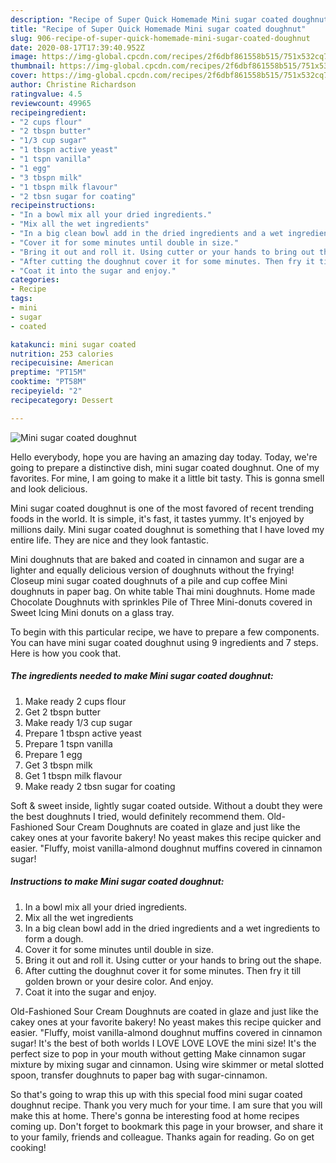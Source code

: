 ```yaml
---
description: "Recipe of Super Quick Homemade Mini sugar coated doughnut"
title: "Recipe of Super Quick Homemade Mini sugar coated doughnut"
slug: 906-recipe-of-super-quick-homemade-mini-sugar-coated-doughnut
date: 2020-08-17T17:39:40.952Z
image: https://img-global.cpcdn.com/recipes/2f6dbf861558b515/751x532cq70/mini-sugar-coated-doughnut-recipe-main-photo.jpg
thumbnail: https://img-global.cpcdn.com/recipes/2f6dbf861558b515/751x532cq70/mini-sugar-coated-doughnut-recipe-main-photo.jpg
cover: https://img-global.cpcdn.com/recipes/2f6dbf861558b515/751x532cq70/mini-sugar-coated-doughnut-recipe-main-photo.jpg
author: Christine Richardson
ratingvalue: 4.5
reviewcount: 49965
recipeingredient:
- "2 cups flour"
- "2 tbspn butter"
- "1/3 cup sugar"
- "1 tbspn active yeast"
- "1 tspn vanilla"
- "1 egg"
- "3 tbspn milk"
- "1 tbspn milk flavour"
- "2 tbsn sugar for coating"
recipeinstructions:
- "In a bowl mix all your dried ingredients."
- "Mix all the wet ingredients"
- "In a big clean bowl add in the dried ingredients and a wet ingredients to form a dough."
- "Cover it for some minutes until double in size."
- "Bring it out and roll it. Using cutter or your hands to bring out the shape."
- "After cutting the doughnut cover it for some minutes. Then fry it till golden brown or your desire color. And enjoy."
- "Coat it into the sugar and enjoy."
categories:
- Recipe
tags:
- mini
- sugar
- coated

katakunci: mini sugar coated 
nutrition: 253 calories
recipecuisine: American
preptime: "PT15M"
cooktime: "PT58M"
recipeyield: "2"
recipecategory: Dessert

---
```



![Mini sugar coated doughnut](https://img-global.cpcdn.com/recipes/2f6dbf861558b515/751x532cq70/mini-sugar-coated-doughnut-recipe-main-photo.jpg)

Hello everybody, hope you are having an amazing day today. Today, we're going to prepare a distinctive dish, mini sugar coated doughnut. One of my favorites. For mine, I am going to make it a little bit tasty. This is gonna smell and look delicious.

Mini sugar coated doughnut is one of the most favored of recent trending foods in the world. It is simple, it's fast, it tastes yummy. It's enjoyed by millions daily. Mini sugar coated doughnut is something that I have loved my entire life. They are nice and they look fantastic.

Mini doughnuts that are baked and coated in cinnamon and sugar are a lighter and equally delicious version of doughnuts without the frying! Closeup mini sugar coated doughnuts of a pile and cup coffee Mini doughnuts in paper bag. On white table Thai mini doughnuts. Home made Chocolate Doughnuts with sprinkles Pile of Three Mini-donuts covered in Sweet Icing Mini donuts on a glass tray.


To begin with this particular recipe, we have to prepare a few components. You can have mini sugar coated doughnut using 9 ingredients and 7 steps. Here is how you cook that.

<!--inarticleads1-->

##### The ingredients needed to make Mini sugar coated doughnut:

1. Make ready 2 cups flour
1. Get 2 tbspn butter
1. Make ready 1/3 cup sugar
1. Prepare 1 tbspn active yeast
1. Prepare 1 tspn vanilla
1. Prepare 1 egg
1. Get 3 tbspn milk
1. Get 1 tbspn milk flavour
1. Make ready 2 tbsn sugar for coating


Soft &amp; sweet inside, lightly sugar coated outside. Without a doubt they were the best doughnuts I tried, would definitely recommend them. Old-Fashioned Sour Cream Doughnuts are coated in glaze and just like the cakey ones at your favorite bakery! No yeast makes this recipe quicker and easier. &#34;Fluffy, moist vanilla-almond doughnut muffins covered in cinnamon sugar! 

<!--inarticleads2-->

##### Instructions to make Mini sugar coated doughnut:

1. In a bowl mix all your dried ingredients.
1. Mix all the wet ingredients
1. In a big clean bowl add in the dried ingredients and a wet ingredients to form a dough.
1. Cover it for some minutes until double in size.
1. Bring it out and roll it. Using cutter or your hands to bring out the shape.
1. After cutting the doughnut cover it for some minutes. Then fry it till golden brown or your desire color. And enjoy.
1. Coat it into the sugar and enjoy.


Old-Fashioned Sour Cream Doughnuts are coated in glaze and just like the cakey ones at your favorite bakery! No yeast makes this recipe quicker and easier. &#34;Fluffy, moist vanilla-almond doughnut muffins covered in cinnamon sugar! It&#39;s the best of both worlds I LOVE LOVE LOVE the mini size! It&#39;s the perfect size to pop in your mouth without getting Make cinnamon sugar mixture by mixing sugar and cinnamon. Using wire skimmer or metal slotted spoon, transfer doughnuts to paper bag with sugar-cinnamon. 

So that's going to wrap this up with this special food mini sugar coated doughnut recipe. Thank you very much for your time. I am sure that you will make this at home. There's gonna be interesting food at home recipes coming up. Don't forget to bookmark this page in your browser, and share it to your family, friends and colleague. Thanks again for reading. Go on get cooking!
